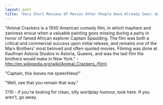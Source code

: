```yaml
---
layout: post
title: "Very Short Reviews Of Movies Other People Have Already Seen: Animal Crackers [1930]"
---
```


"Animal Crackers is a 1930 American comedy film, in which mayhem and zaniness ensue when a valuable painting goes missing during a party in honor of famed African explorer Captain Spaulding. The film was both a critical and commercial success upon initial release, and remains one of the Marx Brothers' most beloved and often-quoted movies. Filming was done at Kaufman Astoria Studios in Astoria, Queens, and was the last film the brothers would make in New York." - http://en.wikipedia.org/wiki/Animal_Crackers_(film)

"Captain, this leaves me speechless!"

"Well, see that you remain that way."

7/10 - if you're looking for clean, silly wordplay humour, look here. If you aren't, go away.
